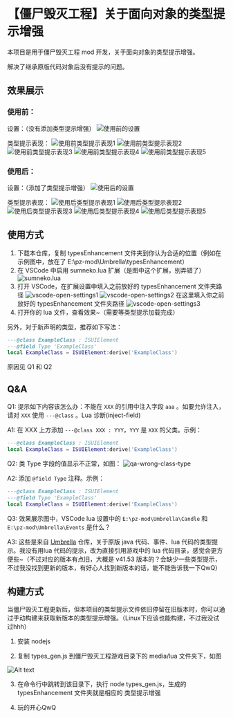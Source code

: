 # 【僵尸毁灭工程】关于面向对象的类型提示增强

本项目是用于僵尸毁灭工程 mod 开发，关于面向对象的类型提示增强。

解决了继承原版代码对象后没有提示的问题。

## 效果展示

### 使用前：

设置：（没有添加类型提示增强）
![使用前的设置](./assets/images/before-use-types-settings.png)

类型提示表现：
![使用前类型提示表现1](./assets/images/before-use-types1.png)
![使用前类型提示表现2](./assets/images/before-use-types2.png)
![使用前类型提示表现3](./assets/images/before-use-types3.png)
![使用前类型提示表现4](./assets/images/before-use-types4.png)
![使用前类型提示表现5](./assets/images/before-use-types5.png)

### 使用后：

设置：（添加了类型提示增强）
![使用后的设置](./assets/images/after-use-types-settings.png)

类型提示表现：
![使用后类型提示表现1](./assets/images/after-use-types1.png)
![使用后类型提示表现2](./assets/images/after-use-types2.png)
![使用后类型提示表现3](./assets/images/after-use-types3.png)
![使用后类型提示表现4](./assets/images/after-use-types4.png)
![使用后类型提示表现5](./assets/images/after-use-types5.png)

## 使用方式

1. 下载本仓库，复制 typesEnhancement 文件夹到你认为合适的位置（例如在示例图中，放在了 E:\pz-mod\Umbrella\typesEnhancement）
2. 在 VSCode 中启用 sumneko.lua 扩展（是图中这个扩展，别弄错了）
![sumneko.lua](./assets/images/vscode-lua-ext.png)
3. 打开 VSCode，在扩展设置中填入之前放好的 typesEnhancement 文件夹路径
![vscode-open-settings1](./assets/images/vscode-open-settings1.png)
![vscode-open-settings2](./assets/images/vscode-open-settings2.png)
在这里填入你之前放好的 typesEnhancement 文件夹路径
![vscode-open-settings3](./assets/images/vscode-open-settings3.png)
4. 打开你的 lua 文件，查看效果~（需要等类型提示加载完成）

另外，对于新声明的类型，推荐如下写法：

```lua
---@class ExampleClass : ISUIElement
---@field Type 'ExampleClass'
local ExampleClass = ISUIElement:derive('ExampleClass')
```

原因见 Q1 和 Q2

## Q&A

Q1: 提示如下内容该怎么办：不能在 `XXX` 的引用中注入字段 `aaa` 。如要允许注入，请对 `XXX` 使用 `---@class` 。Lua 诊断(inject-field)

A1: 在 XXX 上方添加 `---@class XXX : YYY`，`YYY` 是 `XXX` 的父类。示例：
```lua
---@class ExampleClass : ISUIElement
local ExampleClass = ISUIElement:derive('ExampleClass')
```

Q2: 类 Type 字段的值显示不正常，如图：
![qa-wrong-class-type](./assets/images/qa-wrong-class-type.png)

A2: 添加 `@field Type` 注释。示例：
```lua
---@class ExampleClass : ISUIElement
---@field Type 'ExampleClass'
local ExampleClass = ISUIElement:derive('ExampleClass')
```

Q3: 效果展示图中，VSCode lua 设置中的  `E:\pz-mod\Umbrella\Candle` 和 `E:\pz-mod\Umbrella\Events` 是什么？

A3: 这些是来自 [Umbrella](https://github.com/asledgehammer/Umbrella) 仓库，关于原版 java 代码、事件、lua 代码的类型提示。我没有用lua 代码的提示，改为直接引用游戏中的 lua 代码目录，感觉会更方便些~（不过对应的版本有点旧，大概是 v41.53 版本的？会缺少一些类型提示，不过我没找到更新的版本，有好心人找到新版本的话，能不能告诉我一下QwQ）

## 构建方式

当僵尸毁灭工程更新后，但本项目的类型提示文件依旧停留在旧版本时，你可以通过手动构建来获取新版本的类型提示增强。（Linux下应该也能构建，不过我没试过hhh）

1. 安装 nodejs

2. 复制 types_gen.js 到僵尸毁灭工程游戏目录下的 media/lua 文件夹下，如图

![Alt text](./assets/images/types-gen-pos.png)

3. 在命令行中跳转到该目录下，执行 node types_gen.js，生成的 typesEnhancement 文件夹就是相应的 类型提示增强

4. 玩的开心QwQ
